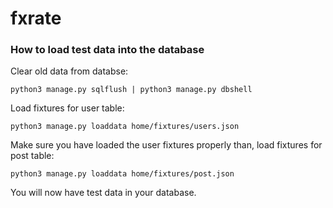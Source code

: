 # fxrate

### How to load test data into the database

Clear old data from databse:
```
python3 manage.py sqlflush | python3 manage.py dbshell
```

Load fixtures for user table:
```
python3 manage.py loaddata home/fixtures/users.json
```

Make sure you have loaded the user fixtures properly than, load fixtures for post table:
```
python3 manage.py loaddata home/fixtures/post.json
```
You will now have test data in your database.